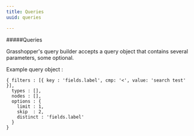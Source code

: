```yaml
---
title: Queries
uuid: queries

---
```


#####Queries

Grasshopper's query builder accepts a query object that contains several parameters, some optional.

Example query object : 

    { filters : [{ key : 'fields.label', cmp: '<', value: 'search test' }],
      types : [],
      nodes : [],
      options : {
        limit : 1,
        skip  : 2,
        distinct : 'fields.label'
      }
    }